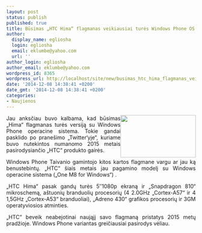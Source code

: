 ```yaml
---
layout: post
status: publish
published: true
title: Būsimas „HTC Hima“ flagmanas veikiausiai turės Windows Phone OS
author:
  display_name: egliosha
  login: egliosha
  email: eklumbe@yahoo.com
  url: ''
author_login: egliosha
author_email: eklumbe@yahoo.com
wordpress_id: 8365
wordpress_url: http://localhost/site/new/busimas_htc_hima_flagmanas_veikiausiai_tures_windows_phone_os/
date: '2014-12-08 14:38:41 +0200'
date_gmt: '2014-12-08 14:38:41 +0200'
categories:
- Naujienos
---
```

<p style="text-align: justify;">
	<a href="http://technews.lt/userfiles/htc-design.jpg"><img alt="" src="http://technews.lt/userfiles/htc-design.jpg" style="width: 200px; height: 113px; float: right;" /></a>Jau anksčiau buvo kalbama, kad būsimas &bdquo;Hima&ldquo; flagmanas turės versiją su Windows Phone operacine sistema. Tokie gandai pasklido po prane&scaron;imo &bdquo;Twitter&lsquo;yje&ldquo;, kuriame buvo nutekintos numanomo 2015 metais pasirodysiančio &bdquo;HTC&ldquo; produkto gairės.</p>
<p style="text-align: justify;">
	Windows Phone Taivanio gamintojo kitos kartos flagmane vargu ar jau ką benustebintų. &bdquo;HTC&ldquo; &scaron;iais metais jau pagamino modelį su Windows operacine sistema (&bdquo;One M8 for Windows&ldquo;) .</p>
<p style="text-align: justify;">
	&bdquo;HTC Hima&ldquo; pasak gandų turės 5&Prime;1080p ekraną ir &bdquo;Snapdragon 810&ldquo; mikroschemą, a&scaron;tuonių branduolių procesorių (4 2.0GHz &bdquo;Cortex-A57&ldquo; ir 4 1,5GHz &bdquo;Cortex-A53&ldquo; branduoliai), &bdquo;Adreno 430&ldquo; grafikos procesorių ir 3GM operatyviosios atminties.</p>
<p style="text-align: justify;">
	&bdquo;HTC&ldquo; beveik neabejotinai naująjį savo flagmaną pristatys 2015 metų pradžioje. Windows Phone variantas greičiausiai pasirodys vėliau.</p>
